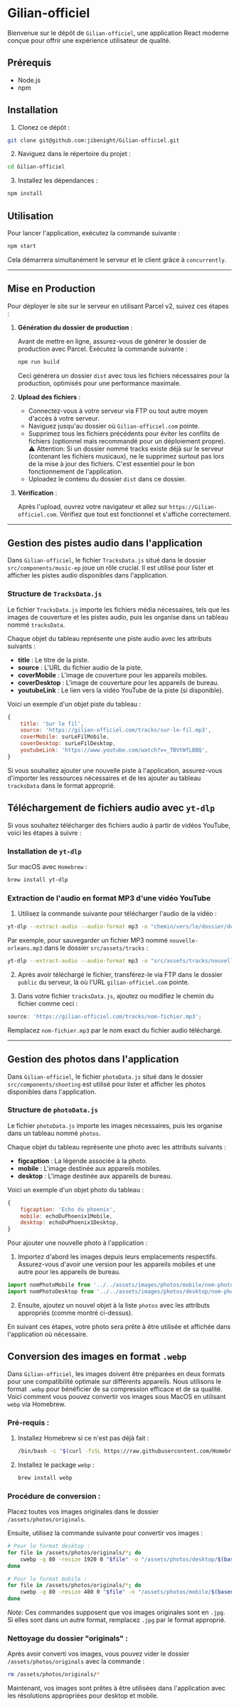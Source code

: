 # Gilian-officiel

Bienvenue sur le dépôt de `Gilian-officiel`, une application React moderne conçue pour offrir une expérience utilisateur de qualité.

## Prérequis

- Node.js
- npm

## Installation

1. Clonez ce dépôt :

```bash
git clone git@github.com:jibenight/Gilian-officiel.git
```

2. Naviguez dans le répertoire du projet :

```bash
cd Gilian-officiel
```

3. Installez les dépendances :

```bash
npm install
```

## Utilisation

Pour lancer l'application, exécutez la commande suivante :

```bash
npm start
```

Cela démarrera simultanément le serveur et le client grâce à `concurrently`.

---

## Mise en Production

Pour déployer le site sur le serveur en utilisant Parcel v2, suivez ces étapes :

1. **Génération du dossier de production** :

   Avant de mettre en ligne, assurez-vous de générer le dossier de production avec Parcel. Exécutez la commande suivante :

   ```bash
   npm run build
   ```

   Ceci générera un dossier `dist` avec tous les fichiers nécessaires pour la production, optimisés pour une performance maximale.

2. **Upload des fichiers** :

   - Connectez-vous à votre serveur via FTP ou tout autre moyen d'accès à votre serveur.
   - Naviguez jusqu'au dossier où `Gilian-officiel.com` pointe.
   - Supprimez tous les fichiers précédents pour éviter les conflits de fichiers (optionnel mais recommandé pour un déploiement propre).
     ⚠️ Attention: Si un dossier nommé tracks existe déjà sur le serveur (contenant les fichiers musicaux), ne le supprimez surtout pas lors de la mise à jour des fichiers. C'est essentiel pour le bon fonctionnement de l'application.
   - Uploadez le contenu du dossier `dist` dans ce dossier.

3. **Vérification** :

   Après l'upload, ouvrez votre navigateur et allez sur `https://Gilian-officiel.com`. Vérifiez que tout est fonctionnel et s'affiche correctement.

---

## Gestion des pistes audio dans l'application

Dans `Gilian-officiel`, le fichier `TracksData.js` situé dans le dossier `src/components/music-ep` joue un rôle crucial. Il est utilisé pour lister et afficher les pistes audio disponibles dans l'application.

### Structure de `TracksData.js`

Le fichier `TracksData.js` importe les fichiers média nécessaires, tels que les images de couverture et les pistes audio, puis les organise dans un tableau nommé `tracksData`.

Chaque objet du tableau représente une piste audio avec les attributs suivants :

- **title** : Le titre de la piste.
- **source** : L'URL du fichier audio de la piste.
- **coverMobile** : L'image de couverture pour les appareils mobiles.
- **coverDesktop** : L'image de couverture pour les appareils de bureau.
- **youtubeLink** : Le lien vers la vidéo YouTube de la piste (si disponible).

Voici un exemple d'un objet piste du tableau :

```javascript
{
    title: 'Sur le fil',
    source: 'https://gilian-officiel.com/tracks/sur-le-fil.mp3',
    coverMobile: surLeFilMobile,
    coverDesktop: surLeFilDesktop,
    youtubeLink: 'https://www.youtube.com/watch?v=_TBVtWfLBBQ',
}
```

Si vous souhaitez ajouter une nouvelle piste à l'application, assurez-vous d'importer les ressources nécessaires et de les ajouter au tableau `tracksData` dans le format approprié.

## Téléchargement de fichiers audio avec `yt-dlp`

Si vous souhaitez télécharger des fichiers audio à partir de vidéos YouTube, voici les étapes à suivre :

### Installation de `yt-dlp`

Sur macOS avec `Homebrew` :

```bash
brew install yt-dlp
```

### Extraction de l'audio en format MP3 d'une vidéo YouTube

1. Utilisez la commande suivante pour télécharger l'audio de la vidéo :

```bash
yt-dlp --extract-audio --audio-format mp3 -o "chemin/vers/le/dossier/destinataire/nomdufichier.%(ext)s" "URL_DE_LA_VIDEO_YOUTUBE"
```

Par exemple, pour sauvegarder un fichier MP3 nommé `nouvelle-orleans.mp3` dans le dossier `src/assets/tracks` :

```bash
yt-dlp --extract-audio --audio-format mp3 -o "src/assets/tracks/nouvelle-orleans.%(ext)s" "https://www.youtube.com/watch?v=TH7ne94pjJQ"
```

2. Après avoir téléchargé le fichier, transférez-le via FTP dans le dossier `public` du serveur, là où l'URL `gilian-officiel.com` pointe.

3. Dans votre fichier `tracksData.js`, ajoutez ou modifiez le chemin du fichier comme ceci :

```javascript
source: 'https://gilian-officiel.com/tracks/nom-fichier.mp3';
```

Remplacez `nom-fichier.mp3` par le nom exact du fichier audio téléchargé.

---

## Gestion des photos dans l'application

Dans `Gilian-officiel`, le fichier `photoData.js` situé dans le dossier `src/components/shooting` est utilisé pour lister et afficher les photos disponibles dans l'application.

### Structure de `photoData.js`

Le fichier `photoData.js` importe les images nécessaires, puis les organise dans un tableau nommé `photos`.

Chaque objet du tableau représente une photo avec les attributs suivants :

- **figcaption** : La légende associée à la photo.
- **mobile** : L'image destinée aux appareils mobiles.
- **desktop** : L'image destinée aux appareils de bureau.

Voici un exemple d'un objet photo du tableau :

```javascript
{
    figcaption: 'Echo du phoenix',
    mobile: echoDuPhoenix1Mobile,
    desktop: echoDuPhoenix1Desktop,
}
```

Pour ajouter une nouvelle photo à l'application :

1. Importez d'abord les images depuis leurs emplacements respectifs. Assurez-vous d'avoir une version pour les appareils mobiles et une autre pour les appareils de bureau.

```javascript
import nomPhotoMobile from '../../assets/images/photos/mobile/nom-photo-mobile.webp';
import nomPhotoDesktop from '../../assets/images/photos/desktop/nom-photo-desktop.webp';
```

2. Ensuite, ajoutez un nouvel objet à la liste `photos` avec les attributs appropriés (comme montré ci-dessus).

En suivant ces étapes, votre photo sera prête à être utilisée et affichée dans l'application où nécessaire.

## Conversion des images en format `.webp`

Dans `Gilian-officiel`, les images doivent être préparées en deux formats pour une compatibilité optimale sur différents appareils. Nous utilisons le format `.webp` pour bénéficier de sa compression efficace et de sa qualité. Voici comment vous pouvez convertir vos images sous MacOS en utilisant `webp` via Homebrew.

### Pré-requis :

1. Installez Homebrew si ce n'est pas déjà fait :
   ```bash
   /bin/bash -c "$(curl -fsSL https://raw.githubusercontent.com/Homebrew/install/HEAD/install.sh)"
   ```
2. Installez le package `webp` :
   ```bash
   brew install webp
   ```

### Procédure de conversion :

Placez toutes vos images originales dans le dossier `/assets/photos/originals`.

Ensuite, utilisez la commande suivante pour convertir vos images :

```bash
# Pour le format desktop :
for file in /assets/photos/originals/*; do
    cwebp -q 80 -resize 1920 0 "$file" -o "/assets/photos/desktop/$(basename "$file" .jpg).webp"
done

# Pour le format mobile :
for file in /assets/photos/originals/*; do
    cwebp -q 80 -resize 480 0 "$file" -o "/assets/photos/mobile/$(basename "$file" .jpg).webp"
done
```

_Note_: Ces commandes supposent que vos images originales sont en `.jpg`. Si elles sont dans un autre format, remplacez `.jpg` par le format approprié.

### Nettoyage du dossier "originals" :

Après avoir converti vos images, vous pouvez vider le dossier `/assets/photos/originals` avec la commande :

```bash
rm /assets/photos/originals/*
```

Maintenant, vos images sont prêtes à être utilisées dans l'application avec les résolutions appropriées pour desktop et mobile.
